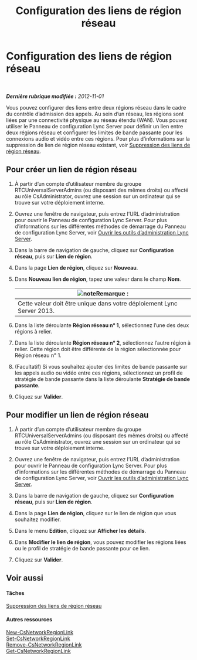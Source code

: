 ﻿---
title: Configuration des liens de région réseau
TOCTitle: Configuration des liens de région réseau
ms:assetid: 952bc93e-e6aa-4539-85c7-2b15f14eb382
ms:mtpsurl: https://technet.microsoft.com/fr-fr/library/Gg182551(v=OCS.15)
ms:contentKeyID: 49298114
ms.date: 05/20/2016
mtps_version: v=OCS.15
ms.translationtype: HT
---

# Configuration des liens de région réseau

 

_**Dernière rubrique modifiée :** 2012-11-01_

Vous pouvez configurer des liens entre deux régions réseau dans le cadre du contrôle d’admission des appels. Au sein d’un réseau, les régions sont liées par une connectivité physique au réseau étendu (WAN). Vous pouvez utiliser le Panneau de configuration Lync Server pour définir un lien entre deux régions réseau et configurer les limites de bande passante pour les connexions audio et vidéo entre ces régions. Pour plus d’informations sur la suppression de lien de région réseau existant, voir [Suppression des liens de région réseau](lync-server-2013-deleting-network-region-links.md).

## Pour créer un lien de région réseau

1.  À partir d’un compte d’utilisateur membre du groupe RTCUniversalServerAdmins (ou disposant des mêmes droits) ou affecté au rôle CsAdministrator, ouvrez une session sur un ordinateur qui se trouve sur votre déploiement interne.

2.  Ouvrez une fenêtre de navigateur, puis entrez l’URL d’administration pour ouvrir le Panneau de configuration Lync Server. Pour plus d’informations sur les différentes méthodes de démarrage du Panneau de configuration Lync Server, voir [Ouvrir les outils d’administration Lync Server](lync-server-2013-open-lync-server-administrative-tools.md).

3.  Dans la barre de navigation de gauche, cliquez sur **Configuration réseau**, puis sur **Lien de région**.

4.  Dans la page **Lien de région**, cliquez sur **Nouveau**.

5.  Dans **Nouveau lien de région**, tapez une valeur dans le champ **Nom**.
    
    <table>
    <thead>
    <tr class="header">
    <th><img src="images/Gg398920.note(OCS.15).gif" title="note" alt="note" />Remarque :</th>
    </tr>
    </thead>
    <tbody>
    <tr class="odd">
    <td>Cette valeur doit être unique dans votre déploiement Lync Server 2013.</td>
    </tr>
    </tbody>
    </table>


6.  Dans la liste déroulante **Région réseau n° 1**, sélectionnez l’une des deux régions à relier.

7.  Dans la liste déroulante **Région réseau n° 2**, sélectionnez l’autre région à relier. Cette région doit être différente de la région sélectionnée pour Région réseau n° 1.

8.  (Facultatif) Si vous souhaitez ajouter des limites de bande passante sur les appels audio ou vidéo entre ces régions, sélectionnez un profil de stratégie de bande passante dans la liste déroulante **Stratégie de bande passante**.

9.  Cliquez sur **Valider**.

## Pour modifier un lien de région réseau

1.  À partir d’un compte d’utilisateur membre du groupe RTCUniversalServerAdmins (ou disposant des mêmes droits) ou affecté au rôle CsAdministrator, ouvrez une session sur un ordinateur qui se trouve sur votre déploiement interne.

2.  Ouvrez une fenêtre de navigateur, puis entrez l’URL d’administration pour ouvrir le Panneau de configuration Lync Server. Pour plus d’informations sur les différentes méthodes de démarrage du Panneau de configuration Lync Server, voir [Ouvrir les outils d’administration Lync Server](lync-server-2013-open-lync-server-administrative-tools.md).

3.  Dans la barre de navigation de gauche, cliquez sur **Configuration réseau**, puis sur **Lien de région**.

4.  Dans la page **Lien de région**, cliquez sur le lien de région que vous souhaitez modifier.

5.  Dans le menu **Edition**, cliquez sur **Afficher les détails**.

6.  Dans **Modifier le lien de région**, vous pouvez modifier les régions liées ou le profil de stratégie de bande passante pour ce lien.

7.  Cliquez sur **Valider**.

## Voir aussi

#### Tâches

[Suppression des liens de région réseau](lync-server-2013-deleting-network-region-links.md)  

#### Autres ressources

[New-CsNetworkRegionLink](https://docs.microsoft.com/en-us/powershell/module/skype/New-CsNetworkRegionLink)  
[Set-CsNetworkRegionLink](https://docs.microsoft.com/en-us/powershell/module/skype/Set-CsNetworkRegionLink)  
[Remove-CsNetworkRegionLink](https://docs.microsoft.com/en-us/powershell/module/skype/Remove-CsNetworkRegionLink)  
[Get-CsNetworkRegionLink](https://docs.microsoft.com/en-us/powershell/module/skype/Get-CsNetworkRegionLink)

